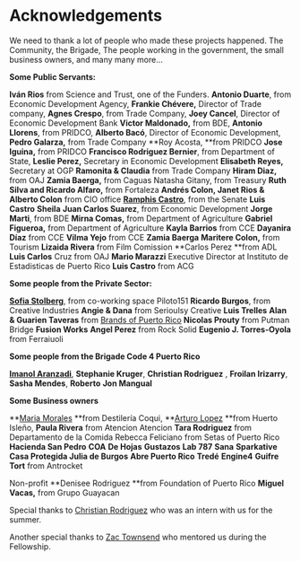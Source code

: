 # Acknowledgements

We need to thank a lot of people who made these projects happened.
The Community, the Brigade, The people working in the government, the small business owners, and many many more...

**Some Public Servants:**

**Iván Rios** from Science and Trust, one of the Funders.
**Antonio Duarte**, from Economic Development Agency,
**Frankie Chévere,** Director of Trade company,
**Agnes Crespo**, from Trade Company,
**Joey Cancel**, Director of Economic Development Bank
**Victor Maldonado,** from BDE,
**Antonio Llorens**, from PRIDCO,
**Alberto Bacó**, Director of Economic Development,
**Pedro Galarza,** from Trade Company
**Roy Acosta, **from PRIDCO
**Jose Iguina,** from PRIDCO
**Francisco Rodriguez Bernier**, from Department of State,
**Leslie Perez,** Secretary in Economic Development
**Elisabeth Reyes,** Secretary at OGP
**Ramonita & Claudia** from Trade Company
**Hiram Diaz,** from OAJ
**Zamia Baerga,** from Caguas
Natasha Gitany, from Treasury
**Ruth Silva and Ricardo Alfaro,** from Fortaleza
**Andrés Colon, Janet Rios & Alberto Colon** from CIO office
**[Ramphis Castro](http://coquicoders.org/ramphis-castro-a-dream-hunter-in-the-senate/)**, from the Senate
**Luis Castro**
**Sheila**
**Juan Carlos Suarez**, from Economic Development
**Jorge Marti**, from BDE
**Mirna Comas,** from Department of Agriculture
**Gabriel Figueroa,** from Department of Agriculture
**Kayla Barrios** from CCE
**Dayanira Díaz** from CCE
**Vilma Yejo** from CCE
**Zamia Baerga**
**Maritere Colon,** from Tourism
**Lizaida Rivera** from Film Comission
**Carlos Perez **from ADL
**Luis Carlos** Cruz from OAJ
**Mario Marazzi** Executive Director at Instituto de Estadisticas de Puerto Rico
**Luis Castro** from ACG

**Some people from the Private Sector:**

**[Sofia Stolberg](http://coquicoders.org/sofia-stolberg-another-entrepreneur-in-san-juan/)**, from co-working space Piloto151
**Ricardo Burgos**, from Creative Industries
**Angie & Dana** from Serioulsy Creative
**Luis Trelles**
**Alan & Guarien Taveras** from [Brands of Puerto Rico](http://coquicoders.org/brands-of-puerto-rico/)
**Nicolas Prouty** from Putman Bridge
**Fusion Works**
**Angel Perez** from Rock Solid
**Eugenio J. Torres-Oyola** from Ferraiuoli

**Some people from the Brigade Code 4 Puerto Rico**

**[Imanol Aranzadi](http://coquicoders.org/imanol-aranzadi-a-real-captain/)**,
**Stephanie Kruger**,
**Christian Rodriguez** ,
**Froilan Irizarry**,
**Sasha Mendes**,
**Roberto**
**Jon Mangual**

**Some Business owners**

**[Maria Morales](http://coquicoders.org/business-journey-stories/) **from Destilería Coqui,
**[Arturo Lopez](http://coquicoders.org/arturo-lopez-hydroponic-lettuce/) **from Huerto Isleño,
**Paula Rivera** from Atencion Atencion
**Tara Rodriguez** from Departamento de la Comida
Rebecca Feliciano from Setas of Puerto Rico
**Hacienda San Pedro**
**COA**
**De Hojas**
**Gustazos**
**Lab 787**
**Sana**
**Sparkative**
**Casa Protegida Julia de Burgos**
**Abre Puerto Rico**
**Tredé**
**Engine4**
**Guifre Tort** from Antrocket


Non-profit
**Denisee Rodriguez **from Foundation of Puerto Rico
**Miguel Vacas,** from Grupo Guayacan


Special thanks to [Christian Rodriguez](http://coquicoders.org/christian-rodriguez-a-real-contributor/) who was an intern with us for the summer.

Another special thanks to [Zac Townsend](http://coquicoders.org/zachary-townsend/) who mentored us during the Fellowship.

